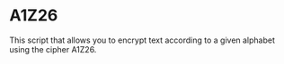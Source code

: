 # A1Z26
This script that allows you to encrypt text according to a given alphabet using the cipher A1Z26.
